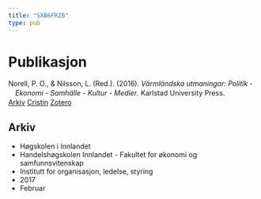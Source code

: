 ```yaml
---
title: "SXB6FRZB"
type: pub
---
```

<h1>Publikasjon</h1>
<article id="csl-bib-container-SXB6FRZB" class="csl-bib-container">
  <div class="csl-bib-body" style="line-height: 1.35; padding-left: 1em; text-indent:-1em;">
  <div class="csl-entry">Norell, P. O., &amp; Nilsson, L. (Red.). (2016). <i>V&#xE4;rml&#xE4;ndska utmaningar: Politik - Ekonomi - Samh&#xE4;lle - Kultur - Medier</i>. Karlstad University Press.</div>
</div>
  <div class="csl-bib-buttons">
    <a href="#taxonomy-article-SXB6FRZB" class="csl-bib-button">Arkiv</a>
    <a href="https://app.cristin.no/results/show.jsf?id=1445164" alt="Cristin URL" class="csl-bib-button">Cristin</a>
    <a href="http://zotero.org/groups/5402882/items/SXB6FRZB" alt="Zotero URL" class="csl-bib-button">Zotero</a>
  </div>
  <div id="csl-bib-meta-container-SXB6FRZB"></div>
</article>
<div id="csl-bib-meta-SXB6FRZB" class="csl-bib-meta">
  <article id="taxonomy-article-SXB6FRZB" class="taxonomy-article">
    <h1>Arkiv</h1>
    <ul>
      <li>Høgskolen i Innlandet</li>
      <li>Handelshøgskolen Innlandet - Fakultet for økonomi og samfunnsvitenskap</li>
      <li>Institutt for organisasjon, ledelse, styring</li>
      <li>2017</li>
      <li>Februar</li>
    </ul>
  </article>
</div>
